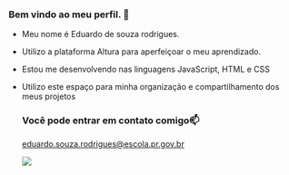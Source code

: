 ### Bem vindo ao meu perfil. 🤙

- Meu nome é Eduardo de souza rodrigues.
- Utilizo a plataforma Altura para aperfeiçoar o meu aprendizado.
- Estou me desenvolvendo nas linguagens JavaScript, HTML e CSS
- Utilizo este espaço para minha organização e compartilhamento dos meus projetos

  ### Você pode entrar em contato comigo📫

   eduardo.souza.rodrigues@escola.pr.gov.br



  ![](https://media.tenor.com/9RDx-QVKStsAAAAC/laughing-hysterically.gif)


